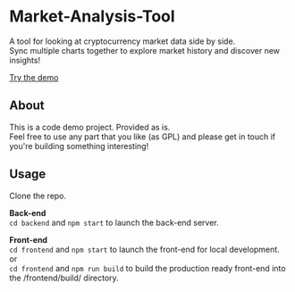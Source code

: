 # Market-Analysis-Tool
A tool for looking at cryptocurrency market data side by side.  
Sync multiple charts together to explore market history and discover new insights!

[Try the demo](http://michja.com/demo/market-analysis-tool/)

## About
This is a code demo project. Provided as is.   
Feel free to use any part that you like (as GPL) and please get in touch if you're building something interesting!

## Usage
Clone the repo.  
  
**Back-end**  
`cd backend` and `npm start` to launch the back-end server.  
  
**Front-end**  
`cd frontend` and `npm start` to launch the front-end for local development.  
or  
`cd frontend` and `npm run build` to build the production ready front-end into the /frontend/build/ directory.
